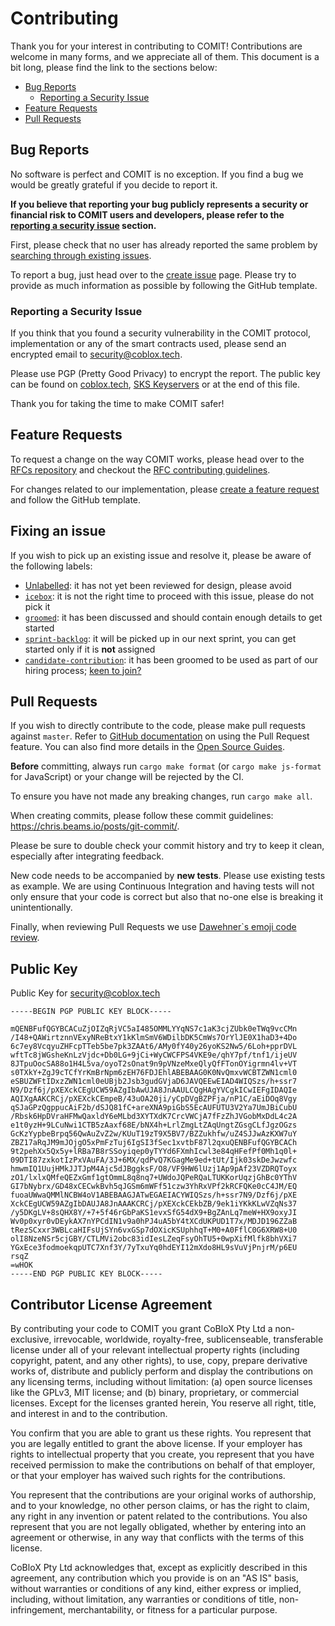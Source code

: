# Contributing

Thank you for your interest in contributing to COMIT! Contributions are welcome in many forms, and we appreciate all of them.
This document is a bit long, please find the link to the sections below:

* [Bug Reports](#bug-reports)
  * [Reporting a Security Issue](#reporting-a-security-issue)
* [Feature Requests](#feature-requests)
* [Pull Requests](#pull-requests)

## Bug Reports

No software is perfect and COMIT is no exception.
If you find a bug we would be greatly grateful if you decide to report it.

**If you believe that reporting your bug publicly represents a security or financial risk to COMIT users and developers, please refer to the [reporting a security issue](#ReportingASecurityIssue) section.**

First, please check that no user has already reported the same problem by [searching through existing issues](/issues?q=is%3Aissue+is%3Aopen+sort%3Aupdated-desc).

To report a bug, just head over to the [create issue](/issues/new/choose) page.
Please try to provide as much information as possible by following the GitHub template.


### Reporting a Security Issue

If you think that you found a security vulnerability in the COMIT protocol, implementation or any of the smart contracts used, please send an encrypted email to [security@coblox.tech](mailto:security@coblox.tech).

Please use PGP (Pretty Good Privacy) to encrypt the report. 
The public key can be found on [coblox.tech](https://coblox.tech/security_coblox_tech_pubkey.gpg.asc), [SKS Keyservers](http://hkps.pool.sks-keyservers.net/pks/lookup?op=get&search=0xA3FE95C45DC90212) or at the end of this file.

Thank you for taking the time to make COMIT safer!

## Feature Requests

To request a change on the way COMIT works, please head over to the [RFCs repository](https://github.com/comit-network/rfc) and checkout the [RFC contributing guidelines](https://github.com/comit-network/rfc/blob/master/CONTRIBUTING.md).
 
For changes related to our implementation, please [create a feature request](/issues/new/choose) and follow the GitHub template.

## Fixing an issue

If you wish to pick up an existing issue and resolve it, please be aware of the following labels:
- [Unlabelled](https://github.com/comit-network/comit-rs/issues?q=is%3Aopen+no%3Alabel): it has not yet been reviewed for design, please avoid
- [`icebox`](https://github.com/comit-network/comit-rs/labels/icebox): it is not the right time to proceed with this issue, please do not pick it
- [`groomed`](https://github.com/comit-network/comit-rs/labels/groomed): it has been discussed and should contain enough details to get started
- [`sprint-backlog`](https://github.com/comit-network/comit-rs/labels/sprint-backlog): it will be picked up in our next sprint, you can get started only if it is **not** assigned
- [`candidate-contribution`](https://github.com/comit-network/comit-rs/labels/candidate-contribution): it has been groomed to be used as part of our hiring process; [keen to join?](https://coblox.tech/#hiring)

## Pull Requests

If you wish to directly contribute to the code, please make pull requests against `master`.
Refer to [GitHub documentation](https://help.github.com/articles/about-pull-requests/) on using the Pull Request feature.
You can also find more details in the [Open Source Guides](https://opensource.guide/how-to-contribute/#opening-a-pull-request).

**Before** committing, always run `cargo make format` (or `cargo make js-format` for JavaScript) or your change will be rejected by the CI.

To ensure you have not made any breaking changes, run `cargo make all`.

When creating commits, please follow these commit guidelines: https://chris.beams.io/posts/git-commit/.

Please be sure to double check your commit history and try to keep it clean, especially after integrating feedback.

New code needs to be accompanied by **new tests**. Please use existing tests as example.
We are using Continuous Integration and having tests will not only ensure that your code is correct but also that no-one else is breaking it unintentionally.

Finally, when reviewing Pull Requests we use [Dawehner`s emoji code review](https://dawehner.github.io/github,/code/review/2017/09/08/emoji-code-review.html).

## Public Key
Public Key for [security@coblox.tech](mailto:security@coblox.tech)

```
-----BEGIN PGP PUBLIC KEY BLOCK-----

mQENBFufQGYBCACuZjOIZqRjVC5aI485OMMLYYqNS7c1aK3cjZUbk0eTWq9vcCMn
/I48+QAWirtznnVExyNReBtxY1kKlmSmV6WDilbDK5CmWs7OrYlJE0X1haD3+4Do
6c7ey8VcqyuZHFcpTTeb5be7pk3ZAAt6/AMy0fY40y26yoKS2Nw5/6Loh+pprDVL
wftTc8jWGsheKnLzVjdc+Db0LG+9jCi+WyCWCFPS4VKE9e/qhY7pf/tnf1/ijeUV
8JTpuOocSA88o1H4L5va/oyoT2sOnat9n9pVNzeMxeQlyQfFTonOYigrmn4lv+VT
s0TXkY+ZgJ9cTCfYrKmBrNpm6zEH76FDJEhlABEBAAG0K0NvQmxvWCBTZWN1cml0
eSBUZWFtIDxzZWN1cml0eUBjb2Jsb3gudGVjaD6JAVQEEwEIAD4WIQSzs/h+ssr7
N9/Dzf6j/pXEXckCEgUCW59AZgIbAwUJA8JnAAULCQgHAgYVCgkICwIEFgIDAQIe
AQIXgAAKCRCj/pXEXckCEmpeB/43uOA20ji/yCpDVgBZPFja/nP1C/aEiDOq8Vgy
qSJaGPzQgppucAiF2b/dSJQ81fC+areXNA9piGbS5EcAUFUTU3V2Ya7UmJBiCubU
/Rbsk6HpDVraHFMwQaxldY6eMLbd3XYTXdK7CrcVWCjA7fFzZhJVGobMxDdL4c2A
e1t0yzH+9LCuNwi1CTB5zAaxf68E/bNX4h+LrlZmgLtZAqUngtZGsgCLfJgzOGzs
GcKzYypbeBrpq56QwAuZvZ2w/KUuT19zT9X5BV7/BZZukhfw/uZ4SJJwAzKXW7uY
ZBZ17aRqJM9mJOjgO5xPmFzTuj6IgSI3fSec1xvtbF87l2qxuQENBFufQGYBCACh
9t2pehXx5Qx5y+lRBa7B8rSSoyiqep0yTYYd6FXmhIcwl3e84qHFefPf0Mh1q0l+
09DTI87zxkotIzPxVAuFA/3J+6MX/qdPvQ7KGagMe9ed+tUt/Ijk03skDeJwzwfc
hmwmIQ1UujHMkJJTJpM4Ajc5dJBggksF/O8/VF9HW6lUzj1Ap9pAf23VZDRQToyx
zO1/lxlxQMfeQEZxGmf1gtOmmL8q8nq7+UWdoJQPeRQaLTUKKorUqzjGhBc0YThV
GI7bNybrx/GD48xCECwkBvh5qJGSm6mWFf51czw3YhRxVPf2kRCFQKe0cC4JM/EQ
fuoaUWwaQMMlNCBW4oV1ABEBAAGJATwEGAEIACYWIQSzs/h+ssr7N9/Dzf6j/pXE
XckCEgUCW59AZgIbDAUJA8JnAAAKCRCj/pXEXckCEkbZB/9ek1iYKkKLwVZqNs37
/y5DKgLV+8sQHX8Y/+7+5f46rGbPaKS1evxSfG54dX9+BgZAnLq7meW+HX9oxyJI
Wv0p0xyr0vDEykAX7nYPCdIN1v9a0hPJ4uA5bY4tXCdUKPUD1T7x/MDJD196ZZaB
tRezSCxxr3WBLcaHIFsUjSYn6vxGSp7dOXicKSUphhqT+M0+A0FflC0G6XRW8+U0
olI8NzeNSr5cjGBY/CTLMVi2obc83idIesLZeqFsyOhTU5+0wpXifMlfk8bhVXi7
YGxEce3fodmoekqpUTC7Xnf3Y/7yTxuYq0hdEYI12mXdo8HL9sVuVjPnjrM/p6EU
rsqZ
=wHOK
-----END PGP PUBLIC KEY BLOCK-----
```

## Contributor License Agreement

By contributing your code to COMIT you grant CoBloX Pty Ltd a non-exclusive, irrevocable, worldwide, royalty-free, sublicenseable, transferable license under all of your relevant intellectual property rights (including copyright, patent, and any other rights), to use, copy, prepare derivative works of, distribute and publicly perform and display the contributions on any licensing terms, including without limitation: (a) open source licenses like the GPLv3, MIT license; and (b) binary, proprietary, or commercial licenses. 
Except for the licenses granted herein, You reserve all right, title, and interest in and to the contribution.

You confirm that you are able to grant us these rights. 
You represent that you are legally entitled to grant the above license. 
If your employer has rights to intellectual property that you create, you represent that you have received permission to make the contributions on behalf of that employer, or that your employer has waived such rights for the contributions.

You represent that the contributions are your original works of authorship, and to your knowledge, no other person claims, or has the right to claim, any right in any invention or patent related to the contributions. 
You also represent that you are not legally obligated, whether by entering into an agreement or otherwise, in any way that conflicts with the terms of this license.

CoBloX Pty Ltd acknowledges that, except as explicitly described in this agreement, any contribution which you provide is on an "AS IS" basis, without warranties or conditions of any kind, either express or implied, including, without limitation, any warranties or conditions of title, non-infringement, merchantability, or fitness for a particular purpose.
